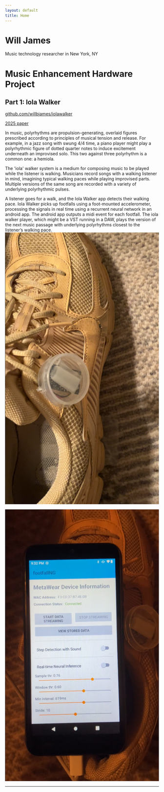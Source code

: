 ```yaml
---
layout: default
title: Home
---
```


# Will James

Music technology researcher in New York, NY

# Music Enhancement Hardware Project

## Part 1: Iola Walker

[github.com/willbjames/iolawalker](https://github.com/willbjames/iolawalker)

[2025 paper](https://arxiv.org/pdf/2506.01211)

In music, polyrhythms are propulsion-generating, overlaid figures prescribed according to principles of musical tension and release.  For example, in a jazz song with swung 4/4 time, a piano player might play a polyrhythmic figure of dotted quarter notes to induce excitement underneath an improvised solo. This two against three polyrhythm is a common one: a hemiola.

The 'iola' walker system is a medium for composing music to be played while the listener is walking. Musicians record songs with a walking listener in mind, imagining typical walking paces while playing improvised parts. Multiple versions of the same song are recorded with a variety of underlying polyrhythmic pulses.

 A listener goes for a walk, and the Iola Walker app detects their walking pace. Iola Walker picks up footfalls using a foot-mounted accelerometer, processing the signals in real time using a recurrent neural network in an android app. The android app outputs a midi event for each footfall. The iola walker player, which might be a VST running in a DAW, plays the version of the next music passage with underlying polyrhythms closest to the listener’s walking pace.
![Foot-mounted IMU for footfall detection](images/iolaShoe.png)

![VST3 plugin receiving MIDI messages](images/iolaApp.png)

---
